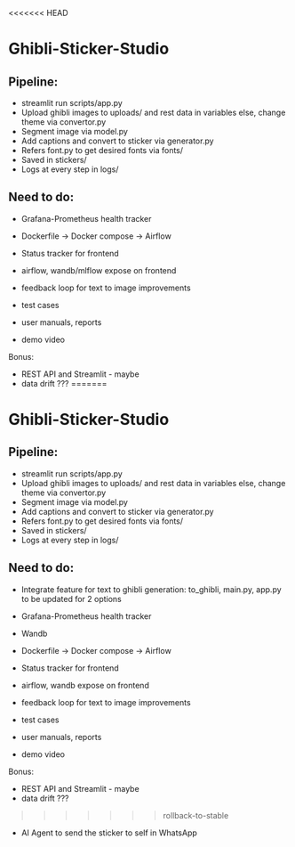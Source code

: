 <<<<<<< HEAD
# Ghibli-Sticker-Studio

## Pipeline:
- streamlit run scripts/app.py
- Upload ghibli images to uploads/ and rest data in variables else, change theme via convertor.py
- Segment image via model.py
- Add captions and convert to sticker via generator.py
- Refers font.py to get desired fonts via fonts/
- Saved in stickers/
- Logs at every step in logs/

## Need to do:
- Grafana-Prometheus health tracker

- Dockerfile -> Docker compose -> Airflow

- Status tracker for frontend

- airflow, wandb/mlflow expose on frontend

- feedback loop for text to image improvements

- test cases

- user manuals, reports

- demo video

Bonus:
- REST API and Streamlit - maybe
- data drift ???
=======
# Ghibli-Sticker-Studio

## Pipeline:
- streamlit run scripts/app.py
- Upload ghibli images to uploads/ and rest data in variables else, change theme via convertor.py
- Segment image via model.py
- Add captions and convert to sticker via generator.py
- Refers font.py to get desired fonts via fonts/
- Saved in stickers/
- Logs at every step in logs/

## Need to do:
- Integrate feature for text to ghibli generation:
to_ghibli, main.py, app.py to be updated for 2 options

- Grafana-Prometheus health tracker

- Wandb

- Dockerfile -> Docker compose -> Airflow

- Status tracker for frontend

- airflow, wandb expose on frontend

- feedback loop for text to image improvements

- test cases

- user manuals, reports

- demo video

Bonus:
- REST API and Streamlit - maybe
- data drift ???
>>>>>>> rollback-to-stable
- AI Agent to send the sticker to self in WhatsApp